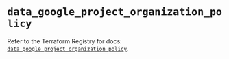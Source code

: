 # `data_google_project_organization_policy`

Refer to the Terraform Registry for docs: [`data_google_project_organization_policy`](https://registry.terraform.io/providers/hashicorp/google-beta/5.40.0/docs/data-sources/google_project_organization_policy).
